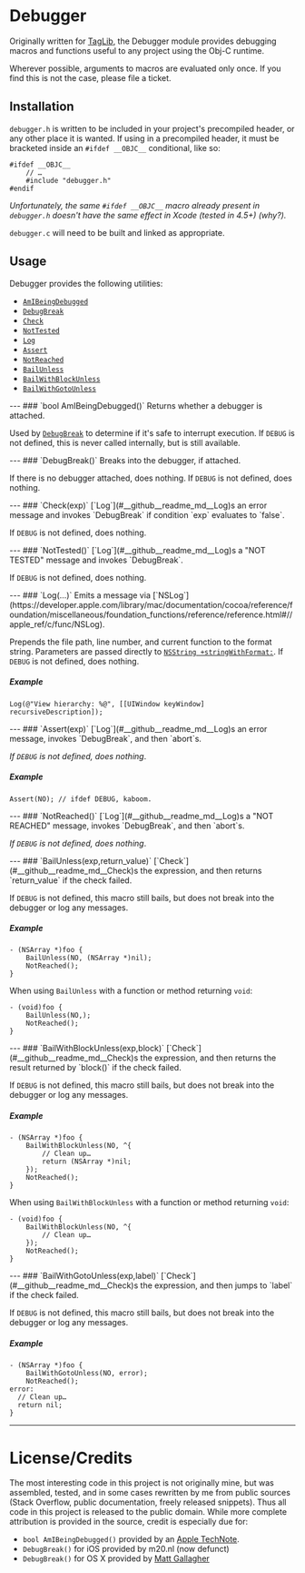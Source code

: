 Debugger
========

Originally written for [TagLib](https://github.com/numist/TagLib), the Debugger module provides debugging macros and functions useful to any project using the Obj-C runtime.

Wherever possible, arguments to macros are evaluated only once. If you find this is not the case, please file a ticket.

Installation
------------

`debugger.h` is written to be included in your project's precompiled header, or any other place it is wanted. If using in a precompiled header, it must be bracketed inside an `#ifdef __OBJC__` conditional, like so:

    #ifdef __OBJC__
        // …
        #include "debugger.h"
    #endif

<em>Unfortunately, the same `#ifdef __OBJC__` macro already present in `debugger.h` doesn't have the same effect in Xcode (tested in 4.5+) (why?).</em>

`debugger.c` will need to be built and linked as appropriate.

Usage
-----

Debugger provides the following utilities:

* [`AmIBeingDebugged`](#__github__readme_md__AmIBeingDebugged)
* [`DebugBreak`](#__github__readme_md__DebugBreak)
* [`Check`](#__github__readme_md__Check)
* [`NotTested`](#__github__readme_md__NotTested)
* [`Log`](#__github__readme_md__Log)
* [`Assert`](#__github__readme_md__Assert)
* [`NotReached`](#__github__readme_md__NotReached)
* [`BailUnless`](#__github__readme_md__BailUnless)
* [`BailWithBlockUnless`](#__github__readme_md__BailWithBlockUnless)
* [`BailWithGotoUnless`](#__github__readme_md__BailWithGotoUnless)

<a name="__github__readme_md__AmIBeingDebugged" />
---
### `bool AmIBeingDebugged()`
Returns whether a debugger is attached.

Used by [`DebugBreak`](#__github__readme_md__DebugBreak) to determine if it's safe to interrupt execution. If `DEBUG` is not defined, this is never called internally, but is still available.

<a name="__github__readme_md__DebugBreak" />
---
### `DebugBreak()`
Breaks into the debugger, if attached.

If there is no debugger attached, does nothing. If `DEBUG` is not defined, does nothing.

<a name="__github__readme_md__Check" />
---
### `Check(exp)`
[`Log`](#__github__readme_md__Log)s an error message and invokes `DebugBreak` if condition `exp` evaluates to `false`.

If `DEBUG` is not defined, does nothing.

<a name="__github__readme_md__NotTested" />
---
### `NotTested()`
[`Log`](#__github__readme_md__Log)s a "NOT TESTED" message and invokes `DebugBreak`.

If `DEBUG` is not defined, does nothing.

<a name="__github__readme_md__Log" />
---
### `Log(…)`
Emits a message via [`NSLog`](https://developer.apple.com/library/mac/documentation/cocoa/reference/foundation/miscellaneous/foundation_functions/reference/reference.html#//apple_ref/c/func/NSLog).

Prepends the file path, line number, and current function to the format string. Parameters are passed directly to [`NSString +stringWithFormat:`](https://developer.apple.com/library/mac/documentation/Cocoa/Reference/Foundation/Classes/NSString_Class/Reference/NSString.html#//apple_ref/occ/clm/NSString/stringWithFormat:). If `DEBUG` is not defined, does nothing.

##### Example

    Log(@"View hierarchy: %@", [[UIWindow keyWindow] recursiveDescription]);

<a name="__github__readme_md__Assert" />
---
### `Assert(exp)`
[`Log`](#__github__readme_md__Log)s an error message, invokes `DebugBreak`, and then `abort`s.

<em>If `DEBUG` is not defined, does nothing</em>.

##### Example

    Assert(NO); // ifdef DEBUG, kaboom.

<a name="__github__readme_md__NotReached" />
---
### `NotReached()`
[`Log`](#__github__readme_md__Log)s a "NOT REACHED" message, invokes `DebugBreak`, and then `abort`s.

<em>If `DEBUG` is not defined, does nothing</em>.

<a name="__github__readme_md__BailUnless" />
---
### `BailUnless(exp,return_value)`
[`Check`](#__github__readme_md__Check)s the expression, and then returns `return_value` if the check failed.

If `DEBUG` is not defined, this macro still bails, but does not break into the debugger or log any messages.

##### Example

    - (NSArray *)foo {
        BailUnless(NO, (NSArray *)nil);
        NotReached();
    }

When using `BailUnless` with a function or method returning `void`:

    - (void)foo {
        BailUnless(NO,);
        NotReached();
    }

<a name="__github__readme_md__BailWithBlockUnless" />
---
### `BailWithBlockUnless(exp,block)`
[`Check`](#__github__readme_md__Check)s the expression, and then returns the result returned by `block()` if the check failed.

If `DEBUG` is not defined, this macro still bails, but does not break into the debugger or log any messages.

##### Example

    - (NSArray *)foo {
        BailWithBlockUnless(NO, ^{
            // Clean up…
            return (NSArray *)nil;
        });
        NotReached();
    }

When using `BailWithBlockUnless` with a function or method returning `void`:

    - (void)foo {
        BailWithBlockUnless(NO, ^{
            // Clean up…
        });
        NotReached();
    }

<a name="__github__readme_md__BailWithGotoUnless" />
---
### `BailWithGotoUnless(exp,label)`
[`Check`](#__github__readme_md__Check)s the expression, and then jumps to `label` if the check failed.

If `DEBUG` is not defined, this macro still bails, but does not break into the debugger or log any messages.

##### Example

    - (NSArray *)foo {
        BailWithGotoUnless(NO, error);
        NotReached();
    error:
      // Clean up…
      return nil;
    }

---

License/Credits
===============

The most interesting code in this project is not originally mine, but was assembled, tested, and in some cases rewritten by me from public sources (Stack Overflow, public documentation, freely released snippets). Thus all code in this project is released to the public domain. While more complete attribution is provided in the source, credit is especially due for:

* `bool AmIBeingDebugged()` provided by an [Apple TechNote](http://developer.apple.com/library/mac/#qa/qa1361/_index.html).
* `DebugBreak()` for iOS provided by m20.nl (now defunct)
* `DebugBreak()` for OS X provided by [Matt Gallagher](http://cocoawithlove.com/2008/03/break-into-debugger.html)

